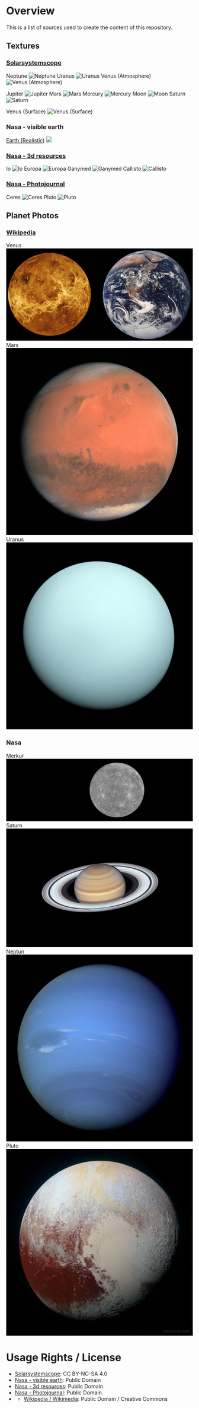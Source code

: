 # Overview

This is a list of sources used to create the content of this repository.

## Textures

### [Solarsystemscope](https://www.solarsystemscope.com/textures/)

Neptune ![Neptune](public/textures/2k_neptune.jpg)
Uranus ![Uranus](public/textures/2k_uranus.jpg)
Venus (Atmosphere) ![Venus (Atmosphere)](public/textures/4k_venus_atmosphere.jpg)

[//]: # "Earth (Clouds) ![Earth (Clouds)](public/textures/8k_earth_clouds.jpg)"
[//]: # "Earth (Day-map) ![Earth (Day-map)](public/textures/8k_earth_daymap.jpg)"
[//]: # "Earth (Night-map) ![Earth (Night-map)](public/textures/8k_earth_nightmap.jpg)"

Jupiter ![Jupiter](public/textures/8k_jupiter.jpg)
Mars ![Mars](public/textures/8k_mars.jpg)
Mercury ![Mercury](public/textures/8k_mercury.jpg)
Moon ![Moon](public/textures/8k_moon.jpg)
Saturn ![Saturn](public/textures/8k_saturn.jpg)

[//]: # "Sun ![Sun](public/textures/8k_sun.jpg)"

Venus (Surface) ![Venus (Surface)](public/textures/8k_venus_surface.jpg)

### Nasa - visible earth

[Earth (Realistic)](https://visibleearth.nasa.gov/images/57730/the-blue-marble-land-surface-ocean-color-and-sea-ice/82680l) ![](public/textures/8k_earth_realistic.png)

### [Nasa - 3d resources](https://github.com/nasa/NASA-3D-Resources)

Io ![Io](public/textures/2k_io.jpg)
Europa ![Europa](public/textures/2k_europa.jpg)
Ganymed ![Ganymed](public/textures/2k_ganymed.jpg)
Callisto ![Callisto](public/textures/2k_callisto.jpg)

### [Nasa - Photojournal](https://photojournal.jpl.nasa.gov/)

Ceres ![Ceres](public/textures/4k_ceres.jpg)
Pluto ![Pluto](public/textures/6k_pluto.jpg)

## Planet Photos

### [Wikipedia](https://de.wikipedia.org)
Venus ![Venus](src/assets/extra/images/planets/Venus_Earth_Comparison.png)
Mars ![Mars](src/assets/extra/images/planets/OSIRIS_Mars_true_color.jpeg)
Uranus ![Uranus](src/assets/extra/images/planets/Uranus2.jpeg)

### Nasa
Merkur ![Merkur](src/assets/extra/images/planets/mercury-from-messenger-pia15160-1920x640-1.jpg)
Saturn ![Saturn](src/assets/extra/images/planets/heic1917a.jpg)
Neptun ![Neptun](src/assets/extra/images/planets/neptunex.gif)
Pluto ![Pluto](src/assets/extra/images/planets/PlutoEnhancedHiRes_NewHorizons_5000.jpg)

# Usage Rights / License

- [Solarsystemscope](https://www.solarsystemscope.com/textures/): CC BY-NC-SA 4.0
- [Nasa - visible earth](https://visibleearth.nasa.gov/): Public Domain
- [Nasa - 3d resources](https://github.com/nasa/NASA-3D-Resources): Public Domain
- [Nasa - Photojournal](https://photojournal.jpl.nasa.gov/): Public Domain
- - [Wikipedia / Wikimedia](https://de.wikipedia.org): Public Domain / Creative Commons

